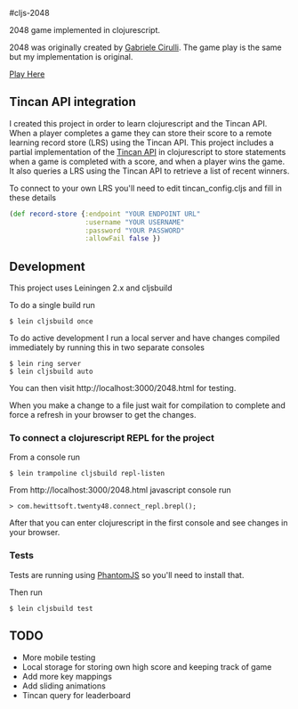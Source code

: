 #cljs-2048

2048 game implemented in clojurescript.

2048 was originally created by [Gabriele Cirulli](http://gabrielecirulli.com/works/2048). The game play is the same but my
implementation is original.

[Play Here](http://hewittsoft.com/2048/2048.html)

## Tincan API integration

I created this project in order to learn clojurescript and the Tincan API.
When a player completes a game they can store their score to a remote learning record store (LRS) using the Tincan API.
This project includes a partial implementation of the [Tincan API](http://tincanapi.com) in clojurescript to store
statements when a game is completed with a score, and when a player wins the game.
It also queries a LRS using the Tincan API to retrieve a list of recent winners.

To connect to your own LRS you'll need to edit tincan_config.cljs and fill in these details
``` clj
(def record-store {:endpoint "YOUR ENDPOINT URL"
                   :username "YOUR USERNAME"
                   :password "YOUR PASSWORD"
                   :allowFail false })
```

## Development

This project uses Leiningen 2.x and cljsbuild

To do a single build run
```
$ lein cljsbuild once
```

To do active development I run a local server and have changes compiled immediately by running this in two separate consoles

```
$ lein ring server
$ lein cljsbuild auto
```
You can then visit http://localhost:3000/2048.html for testing.

When you make a change to a file just wait for compilation to
complete and force a refresh in your browser to get the changes.

### To connect a clojurescript REPL for the project
From a console run
```
$ lein trampoline cljsbuild repl-listen
```
From http://localhost:3000/2048.html javascript console run
```
> com.hewittsoft.twenty48.connect_repl.brepl();
```

After that you can enter clojurescript in the first console and see changes in your browser.

### Tests

Tests are running using [PhantomJS](http://phantomjs.org/) so you'll need to install that.

Then run
```
$ lein cljsbuild test
```

## TODO
- More mobile testing
- Local storage for storing own high score and keeping track of game
- Add more key mappings
- Add sliding animations
- Tincan query for leaderboard
